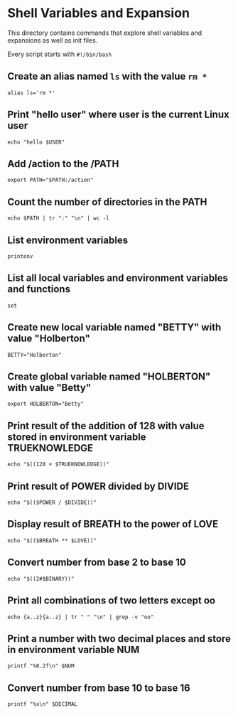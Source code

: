 # Shell Variables and Expansion

This directory contains commands that explore shell variables and expansions as well as init files. 

Every script starts with `#!/bin/bash`

## Create an alias named `ls` with the value `rm *`
```
alias ls='rm *'
```

## Print "hello user" where user is the current Linux user
```
echo "hello $USER" 
```

## Add /action to the /PATH
```
export PATH="$PATH:/action"
```

## Count the number of directories in the PATH
```
echo $PATH | tr ":" "\n" | wc -l
```

## List environment variables
```
printenv
```

## List all local variables and environment variables and functions
```
set
```

## Create new local variable named "BETTY" with value "Holberton"
```
BETTY="Holberton"
```

## Create global variable named "HOLBERTON" with value "Betty"
```
export HOLBERTON="Betty"
```

## Print result of the addition of 128 with value stored in environment variable TRUEKNOWLEDGE
```
echo "$((128 + $TRUEKNOWLEDGE))"
```

## Print result of POWER divided by DIVIDE
```
echo "$(($POWER / $DIVIDE))"
```

## Display result of BREATH to the power of LOVE
```
echo "$(($BREATH ** $LOVE))"
```

## Convert number from base 2 to base 10 
```
echo "$((2#$BINARY))"
```

## Print all combinations of two letters except oo
```
echo {a..z}{a..z} | tr " " "\n" | grep -v "oo"
```

## Print a number with two decimal places and store in environment variable NUM
```
printf "%0.2f\n" $NUM
```

## Convert number from base 10 to base 16
```
printf "%x\n" $DECIMAL
```
